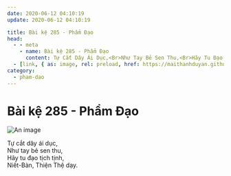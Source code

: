 ```yaml
---
date: 2020-06-12 04:10:19
update: 2020-06-12 04:10:19

title: Bài kệ 285 - Phẩm Đạo
head:
  - - meta
    - name: Bài kệ 285 - Phẩm Đạo
      content: Tự Cắt Dây Ái Dục,<Br>Như Tay Bẻ Sen Thu,<Br>Hãy Tu Đạo Tịch Tịnh,<Br>Niết-Bàn, Thiện Thệ Dạy.<Br>
  - [link, { as: image, rel: preload, href: https://maithanhduyan.github.io/kinh-phap-cu/img/pham-dao/pham-dao-285.jpg }]
category:
  - pham-dao
---
```


# Bài kệ 285 - Phẩm Đạo

![An image](/img/pham-dao/pham-dao-285.jpg)

Tự cắt dây ái dục,<br>Như tay bẻ sen thu,<br>Hãy tu đạo tịch tịnh,<br>Niết-Bàn, Thiện Thệ dạy.<br>
